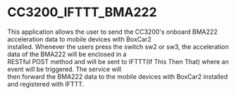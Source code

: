 # CC3200_IFTTT_BMA222

This application allows the user to send the CC3200's onboard BMA222 acceleration data to mobile devices with BoxCar2 <br />
installed. Whenever the users press the switch sw2 or sw3, the acceleration data of the BMA222 will be enclosed in a <br />
RESTful POST method and will be sent to IFTTT(If This Then That) where an event will be triggered. The service will <br />
then forward the BMA222 data to the mobile devices with BoxCar2 installed and registered with IFTTT. <br />
